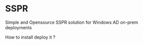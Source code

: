 # SSPR
Simple and Opensource SSPR solution for Windows AD on-prem deployments


How to install deploy it ?
